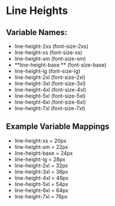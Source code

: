 # Line Heights

## Variable Names:

* line-height-2xs \(font-size-2xs\)
* line-height-xs \(font-size-xs\)
* line-height-sm \(font-size-sm\)
* **line-height-base   ** \(font-size-base\)
* line-height-lg \(font-size-lg\)
* line-height-2xl \(font-size-2xl\)
* line-height-3xl \(font-size-3xl\)
* line-height-4xl \(font-size-4xl\)
* line-height-5xl \(font-size-5xl\)
* line-height-6xl \(font-size-6xl\)
* line-height-7xl \(font-size-7xl\)

## Example Variable Mappings

* line-height-xs = 20px
* line-height-sm = 22px 
* line-height-base = 24px
* line-height-lg = 28px
* line-height-2xl = 32px
* line-height-3xl = 38px
* line-height-4xl = 46px
* line-height-5xl = 54px
* line-height-6xl = 64px
* line-height-7xl = 76px



